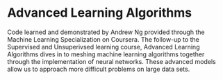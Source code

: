 # Advanced Learning Algorithms
Code learned and demonstrated by Andrew Ng provided through the Machine Learning Specialization on Coursera. The follow-up
to the Supervised and Unsuperivsed learning course, Advanced Learning Algorithms dives in to meshing machine learning
algorithms together through the implementation of neural networks. These advanced models allow us to approach more difficult
problems on large data sets. 
